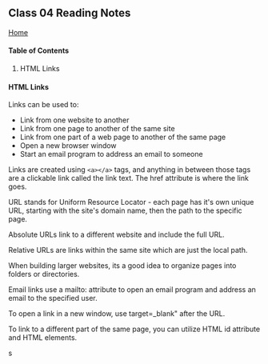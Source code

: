 ## Class 04 Reading Notes
[Home](https://tjohnson986.github.io/reading-notes/)

#### Table of Contents
1. HTML Links


#### HTML Links
Links can be used to: 
- Link from one website to another
- Link from one page to another of the same site
- Link from one part of a web page to another of the same page
- Open a new browser window 
- Start an email program to address an email to someone

Links are created using `<a></a>` tags, and anything in between those tags are a clickable link called the link text. The href attribute is where the link goes.

URL stands for Uniform Resource Locator - each page has it's own unique URL, starting with the site's domain name, then the path to the specific page. 

Absolute URLs link to a different website and include the full URL. 

Relative URLs are links within the same site which are just the local path. 

When building larger websites, its a good idea to organize pages into folders or directories. 

Email links use a mailto: attribute to open an email program and address an email to the specified user. 

To open a link in a new window, use target=_blank" after the URL.

To link to a different part of the same page, you can utilize HTML id attribute and HTML elements. 


s